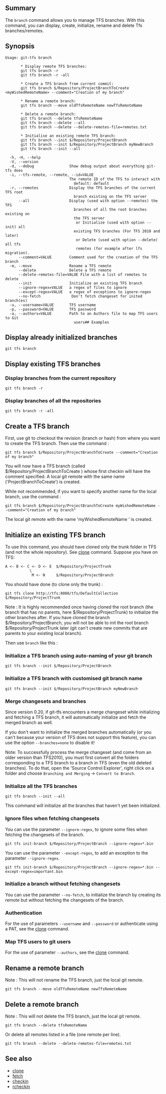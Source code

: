 ## Summary

The `branch` command allows you to manage TFS branches. With this command, you can display, create, initialize, rename and delete Tfs branches/remotes.

## Synopsis
	Usage: git-tfs branch

		   * Display remote TFS branches:
		   git tfs branch -r
		   git tfs branch -r -all

		   * Create a TFS branch from current commit:
		   git tfs branch $/Repository/ProjectBranchToCreate <myWishedRemoteName> --comment="Creation of my branch"

		   * Rename a remote branch:
		   git tfs branch --move oldTfsRemoteName newTfsRemoteName

		   * Delete a remote branch:
		   git tfs branch --delete tfsRemoteName
		   git tfs branch --delete --all
		   git tfs branch --delete --delete-remotes-file=remotes.txt

		   * Initialise an existing remote TFS branch:
		   git tfs branch --init $/Repository/ProjectBranch
		   git tfs branch --init $/Repository/ProjectBranch myNewBranch
		   git tfs branch --init --all

	  -h, -H, --help
	  -V, --version
	  -d, --debug                Show debug output about everything git-tfs does
	  -i, --tfs-remote, --remote, --id=VALUE
								 The remote ID of the TFS to interact with
								   default: default
	  -r, --remotes              Display the TFS branches of the current TFS root
								   branch existing on the TFS server
		  --all                  Display (used with option --remotes) the TFS
								   branches of all the root branches existing on
								   the TFS server
									or Initialize (used with option --init) all
								   existing TFS branches (For TFS 2010 and later)
								    or Delete (used with option --delete) all tfs 
									remotes (for example after lfs migration).
		  --comment=VALUE        Comment used for the creation of the TFS branch
	  -m, --move                 Rename a TFS remote
		  --delete               Delete a TFS remote
		  --delete-remotes-file=VALUE File with a list of remotes to delete
		  --init                 Initialize an existing TFS branch
          --ignore-regex=VALUE   a regex of files to ignore
          --except-regex=VALUE   a regex of exceptions to ignore-regex
		  --no-fetch              Don't fetch changeset for inited branch(es)
	  -u, --username=VALUE       TFS username
	  -p, --password=VALUE       TFS password
	  -a, --authors=VALUE        Path to an Authors file to map TFS users to Git
								   users## Examples

## Display already initialized branches

    git tfs branch

## Display existing TFS branches

### Display branches from the current repository

    git tfs branch -r

### Display branches of all the repositories
    git tfs branch -r -all

## Create a TFS branch

First, use git to checkout the revision (branch or hash) from where you want to create the TFS branch. Then use the command :

    git tfs branch $/Repository/ProjectBranchToCreate --comment="Creation of my branch"

You will now have a TFS branch (called $/Repository/ProjectBranchToCreate ) whose first checkin will have the comment specified. A local git remote with the same name ('ProjectBranchToCreate') is created.

While not recommended, if you want to specify another name for the local branch, use the command :

    git tfs branch $/Repository/ProjectBranchToCreate myWishedRemoteName --comment="Creation of my branch"

 The local git remote with the name 'myWishedRemoteName ' is created.

## Initialize an existing TFS branch

To use this command, you should have cloned only the trunk folder in TFS (and not the whole repository). See [clone](clone.md) command.
Suppose you have on TFS:

    A <- B <- C <- D <- E  $/Repository/ProjectTrunk
               \                              
                M <- N     $/Repository/ProjectBranch

You should have done (to clone only the trunk) :

    git tfs clone http://tfs:8080/tfs/DefaultCollection $/Repository/ProjectTrunk

Note : It is highly recommended once having cloned the root branch (the branch that has no parents, here $/Repository/ProjectTrunk) to initialize the other branches after.
If you have cloned the branch $/Repository/ProjectBranch, you will not be able to init the root branch $/Repository/ProjectTrunk later (git can't create new commits that are parents to your existing local branch).

Then use `branch` like this :

### Initialize a TFS branch using auto-naming of your git branch

    git tfs branch --init $/Repository/ProjectBranch

### Initialize a TFS branch with customised git branch name

    git tfs branch --init $/Repository/ProjectBranch myNewBranch

### Merge changesets and branches

Since version 0.20, if git-tfs encounters a merge changeset while initializing and fetching a TFS branch, it will automatically initialize and fetch the merged branch as well.

If you don't want to initialize the merged branches automatically (or you can't because your version of TFS does not support this feature), you can use the option `--branches=none` to disable it!

Note: To successfully process the merge changeset (and come from an older version than TFS2010), you must first convert all the folders corresponding to a TFS branch to a branch in TFS (even the old deleted branches). To do that, open the 'Source Control Explorer', right click on a folder and choose `Branching and Merging` -> `Convert to Branch`.

### Initialize all the TFS branches

    git tfs branch --init --all

This command will initialize all the branches that haven't yet been initialized.

### Ignore files when fetching changesets

You can use the parameter `--ignore-regex`, to ignore some files when fetching the changesets of the branch.

    git tfs init-branch $/Repository/ProjectBranch --ignore-regex=*.bin

You can use the parameter `--except-regex`, to add an exception to the parameter `--ignore-regex`.

    git tfs init-branch $/Repository/ProjectBranch --ignore-regex=*.bin --except-regex=important.bin

### Initialize a branch without fetching changesets

You can use the parameter `--no-fetch`, to initialize the branch by creating its remote but without fetching the changesets of the branch.

### Authentication

For the use of parameters `--username` and `--password` or authenticate using a PAT, see the [clone](clone.md) command.

### Map TFS users to git users

For the use of parameter `--authors`, see the [clone](clone.md) command.

## Rename a remote branch

Note : This will not rename the TFS branch, just the local git remote.

    git tfs branch --move oldTfsRemoteName newTfsRemoteName


## Delete a remote branch

Note : This will not delete the TFS branch, just the local git remote.

    git tfs branch --delete tfsRemoteName

Or delete all remotes listed in a file (one remote per line).

	git tfs branch --delete --delete-remotes-file=remotes.txt

## See also

* [clone](clone.md)
* [fetch](fetch.md)
* [checkin](checkin.md)
* [rcheckin](rcheckin.md)

